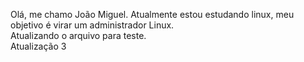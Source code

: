 Olá, me chamo João Miguel. Atualmente estou estudando linux, meu objetivo é virar um administrador Linux.
<br>
Atualizando o arquivo para teste.
<br>
Atualização 3

